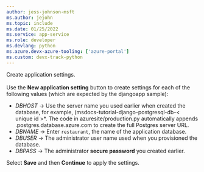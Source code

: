 ```yaml
---
author: jess-johnson-msft
ms.author: jejohn
ms.topic: include
ms.date: 01/25/2022
ms.service: app-service
ms.role: developer
ms.devlang: python
ms.azure.devx-azure-tooling: ['azure-portal']
ms.custom: devx-track-python
---
```


Create application settings.
<br/><br/>
Use the **New application setting** button to create settings for each of the following values (which are expected by the djangoapp sample):

* *DBHOST* &rarr; Use the server name you used earlier when created the database, for example, (msdocs-tutorial-django-postgresql-db-< unique id >*. 
The code in azuresite/production.py automatically appends .postgres.database.azure.com to create the full Postgres server URL.
* *DBNAME* &rarr;  Enter `restaurant`, the name of the application database.
* *DBUSER* &rarr; The administrator user name used when you provisioned the database.
* *DBPASS* &rarr; The administrator **secure password** you created earlier.


Select **Save** and then **Continue** to apply the settings.
